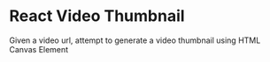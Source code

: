 # React Video Thumbnail
Given a video url, attempt to generate a video thumbnail using HTML Canvas Element